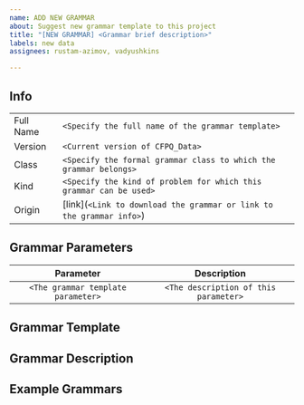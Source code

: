 ```yaml
---
name: ADD NEW GRAMMAR
about: Suggest new grammar template to this project
title: "[NEW GRAMMAR] <Grammar brief description>"
labels: new data
assignees: rustam-azimov, vadyushkins

---
```


<!-- ⚠ To suggest a new grammar template, you must fill in all the fields in the triangle brackets(``<>``) ⚠ -->

## Info
|           |                                                                        |
|-----------|------------------------------------------------------------------------|
| Full Name | ``<Specify the full name of the grammar template>``                    |
| Version   | ``<Current version of CFPQ_Data>``                                     |
| Class     | ``<Specify the formal grammar class to which the grammar belongs>``    |
| Kind      | ``<Specify the kind of problem for which this grammar can be used>``   |
| Origin    | [link](``<Link to download the grammar or link to the grammar info>``) |

## Grammar Parameters

|              Parameter               |               Description               |
|:------------------------------------:|:---------------------------------------:|
| ``<The grammar template parameter>`` | ``<The description of this parameter>`` |

## Grammar Template

<LaTeX format of grammar template>

## Grammar Description

<The description of the grammar template>

## Example Grammars

<LaTeX format of example grammar with specified parameters>

<Pyformlang CFG format of example grammar>
